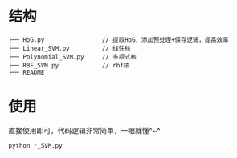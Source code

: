 # 结构
    ├── HoG.py                // 提取HoG，添加预处理+保存逻辑，提高效率
    ├── Linear_SVM.py         // 线性核
    ├── Polynomial_SVM.py     // 多项式核
    ├── RBF_SVM.py            // rbf核
    ├── README

# 使用

直接使用即可，代码逻辑非常简单，一眼就懂^~^

```bash
python *_SVM.py
```
